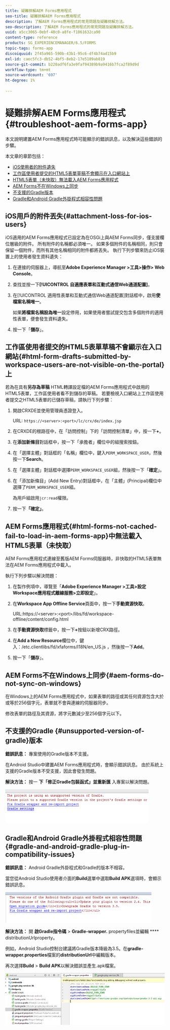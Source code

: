 ```yaml
---
title: 疑難排解AEM Forms應用程式
seo-title: 疑難排解AEM Forms應用程式
description: 了解AEM Forms應用程式的常見問題及疑難排解方法。
seo-description: 了解AEM Forms應用程式的常見問題及疑難排解方法。
uuid: a5cc3065-0ebf-48c0-a8fe-f1061632ca90
content-type: reference
products: SG_EXPERIENCEMANAGER/6.5/FORMS
topic-tags: forms-app
discoiquuid: 2f45a965-590b-43b1-95c6-df4b74ad15b9
exl-id: caec5fc3-db52-4bf5-8eb2-17e5189ab819
source-git-commit: b220adf6fa3e9faf94389b9a9416b7fca2f89d9d
workflow-type: tm+mt
source-wordcount: '697'
ht-degree: 1%

---
```


# 疑難排解AEM Forms應用程式{#troubleshoot-aem-forms-app}

本文說明建置AEM Forms應用程式時可能顯示的錯誤訊息，以及解決這些錯誤的步驟。

本文章的章節包括：

* [iOS使用者的附件遺失](/help/forms/using/issues-aem-forms-app.md#attachment-loss-for-ios-users)
* [工作區使用者提交的HTML5表單草稿不會顯示在入口網站上](/help/forms/using/issues-aem-forms-app.md#html-form-drafts-submitted-by-workspace-users-are-not-visible-on-the-portal)
* [HTML5表單（未快取）無法載入AEM Forms應用程式](/help/forms/using/issues-aem-forms-app.md#html-forms-not-cached-fail-to-load-in-aem-forms-app)
* [AEM Forms不在Windows上同步](/help/forms/using/issues-aem-forms-app.md#aem-forms-do-not-sync-on-windows)
* [不支援的Gradle版本](/help/forms/using/issues-aem-forms-app.md#unsupported-version-of-gradle)
* [Gradle和Android Gradle外掛程式相容性問題](/help/forms/using/issues-aem-forms-app.md#gradle-and-android-gradle-plug-in-compatibility-issues)

## iOS用戶的附件丟失{#attachment-loss-for-ios-users}

iOS適用的AEM Forms應用程式已設定為在OSGi上與AEM Forms同步，僅支援欄位層級的附件。 所有附件的名稱都必須唯一。 如果多個附件的名稱相同，則只會保留一個附件，而所有其他名稱相同的附件都將丟失。 執行下列步驟來防止iOS裝置上的使用者發生資料遺失：

1. 在連接的伺服器上，導航至&#x200B;**Adobe Experience Manager >工具>操作> Web Console**。
1. 查找並按一下&#x200B;**[!UICONTROL 自適應表單和互動式通信Web通道配置]**。
1. 在[!UICONTROL 適用性表單和互動式通信Web通道配置]對話框中，啟用&#x200B;**使檔案名稱唯一**。

   如果&#x200B;**將檔案名稱設為唯一**&#x200B;設定停用，如果使用者嘗試提交包含多個附件的適用性表單，便會發生資料遺失。

1. 按一下「**儲存**」。

## 工作區使用者提交的HTML5表單草稿不會顯示在入口網站{#html-form-drafts-submitted-by-workspace-users-are-not-visible-on-the-portal}上

若為在具有&#x200B;**另存為草稿** HTML轉譯設定檔的AEM Forms應用程式中啟用的HTML5表單，工作區使用者看不到儲存的草稿。 若要檢視入口網站上工作區使用者提交之HTML5表單的已儲存草稿，請執行下列步驟：

1. 開啟CRXDE並使用管理員憑證登入。

   URL: `https://<server>:<port>/lc/crx/de/index.jsp`

1. 在CRXDE的根路徑中，在「訪問控制」下的「訪問控制清單」中，按一下&#x200B;**+**。
1. 在&#x200B;**添加新條目**&#x200B;對話框中，按一下「承擔者」欄位中的組搜索按鈕。
1. 在「選擇主體」對話框的「名稱」欄位中，鍵入`PERM_WORKSPACE_USER`，然後按一下&#x200B;**Search**。
1. 在「選擇主體」對話框中選擇`PERM_WORKSPACE_USER`組，然後按一下「**確定**」。
1. 在「添加新條目」(Add New Entry)對話框中，在「主體」(Principal)欄位中選擇了`PERM_WORKSPACE_USER`組。

   為用戶組啟用`jcr:read`權限。

1. 按一下&#x200B;**「確定」**。

## AEM Forms應用程式{#html-forms-not-cached-fail-to-load-in-aem-forms-app}中無法載入HTML5表單（未快取）

AEM Forms應用程式連線至舊版AEM Forms伺服器時，非快取的HTML5表單無法在AEM Forms應用程式中載入。

執行下列步驟以解決問題：

1. 在製作例項中，導覽至「**Adobe Experience Manager >工具>設定Workspace應用程式離線服務>立即設定**」。
1. 在&#x200B;**Workspace App Offline Service**&#x200B;頁面中，按一下&#x200B;**手動資源快取**。

   URL:https://&lt;server>:&lt;port>/libs/fd/workspace-offline/content/config.html

1. 在&#x200B;**手動資源快取**&#x200B;標籤中，按一下&#x200B;**+**&#x200B;按鈕以新增CRX路徑。
1. 在&#x200B;**Add a New Resource**&#x200B;欄位中，鍵入：/etc.clientlibs/fd/xfaforms/I18N/en_US.js ，然後按一下&#x200B;**Add**。
1. 按一下「**儲存**」。

## AEM Forms不在Windows上同步{#aem-forms-do-not-sync-on-windows}

在Windows上的AEM Forms應用程式中，如果表單的路徑或其任何資源包含大於或等於256個字元，表單就不會與連線的伺服器同步。

修改表單的路徑及其資源，將字元數減少至256個字元以下。

## 不支援的Gradle {#unsupported-version-of-gradle}版本

**錯誤訊息：** 專案使用的Gradle版本不支援。

在Android Studio中建置AEM Forms應用程式時，會顯示錯誤訊息。 由於系統上支援的Gradle版本不受支援，因此會發生問題。

**解決方法：** 按一 **下「修正Gradle包裝函式」並重新匯** 入專案以解決問題。

![gradle_unsupported_version](assets/gradle_unsupported_version.png)

## Gradle和Android Gradle外掛程式相容性問題{#gradle-and-android-gradle-plug-in-compatibility-issues}

**錯誤訊息：** Android Gradle外掛程式和Gradle的版本不相容。

當您從Android Studio使用者介面的&#x200B;**Build**&#x200B;選單中選取&#x200B;**Build APK**&#x200B;選項時，會顯示錯誤訊息。

![gradle_plugin_compatibility](assets/gradle_plugin_compatibility.png)

**解決方法：** 開 **啟Gradle指令碼**  >  **Gradle-wrapper.** propertyfiles並編輯 **** distributionUrlproperty。

例如，Android Studio控制台建議將Gradle版本降級為3.5。在&#x200B;**gradle-wrapper.properties**&#x200B;檔案的&#x200B;**distributionUrl**&#x200B;中編輯版本。

再次選擇&#x200B;**Build** > **Build APK**&#x200B;以解決錯誤並產生.apk檔案。

![gradle_wrapper_properties](assets/gradle_wrapper_properties.png)
